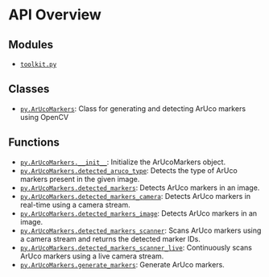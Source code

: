 <!-- markdownlint-disable -->

# API Overview

## Modules

- [`toolkit.py`](./toolkit.py.md#module-toolkitpy)

## Classes

- [`py.ArUcoMarkers`](./toolkit.py.md#class-arucomarkers): Class for generating and detecting ArUco markers using OpenCV

## Functions

- [`py.ArUcoMarkers.__init__`](./toolkit.py.md#function-__init__): Initialize the ArUcoMarkers object.
- [`py.ArUcoMarkers.detected_aruco_type`](./toolkit.py.md#function-detected_aruco_type): Detects the type of ArUco markers present in the given image.
- [`py.ArUcoMarkers.detected_markers`](./toolkit.py.md#function-detected_markers): Detects ArUco markers in an image.
- [`py.ArUcoMarkers.detected_markers_camera`](./toolkit.py.md#function-detected_markers_camera): Detects ArUco markers in real-time using a camera stream.
- [`py.ArUcoMarkers.detected_markers_image`](./toolkit.py.md#function-detected_markers_image): Detects ArUco markers in an image.
- [`py.ArUcoMarkers.detected_markers_scanner`](./toolkit.py.md#function-detected_markers_scanner): Scans ArUco markers using a camera stream and returns the detected marker IDs.
- [`py.ArUcoMarkers.detected_markers_scanner_live`](./toolkit.py.md#function-detected_markers_scanner_live): Continuously scans ArUco markers using a live camera stream.
- [`py.ArUcoMarkers.generate_markers`](./toolkit.py.md#function-generate_markers): Generate ArUco markers.
